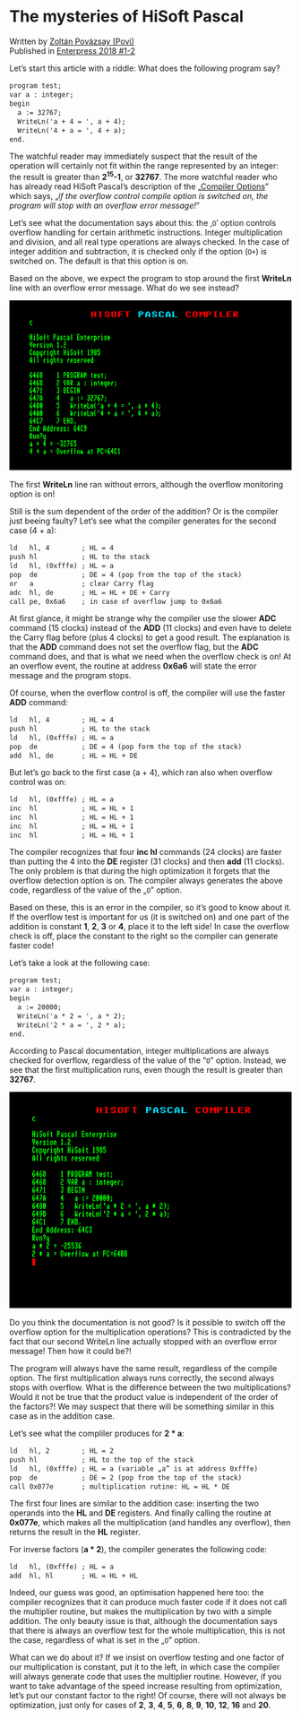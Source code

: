 # The mysteries of HiSoft Pascal

Written by [Zoltán Povázsay (Povi)](../../community/povi.md)  
Published in [Enterpress 2018 \#1-2](http://enterprise.iko.hu/magazines/Enterpress_2018_per_1-2_UK.pdf#page=10)  

Let’s start this article with a riddle: What does the following program say? 

```
program test; 
var a : integer; 
begin 
  a := 32767; 
  WriteLn('a + 4 = ', a + 4); 
  WriteLn('4 + a = ', 4 + a); 
end.
```

The watchful reader may immediately suspect that the result of the operation will certainly not fit within the range represented by an integer: the result is greater than **2<sup>15</sup>-1**, or **32767**. The more watchful reader who has already read HiSoft Pascal’s description of the „[Compiler Options](../hisoft-pascal_man-en/man_s3-2-compile-options.md)” which says, „*if the overflow control compile option is switched on, the program will stop with an overflow error message!*”

Let’s see what the documentation says about this: the ‚`O`’ option controls overflow handling for certain arithmetic instructions. Integer multiplication and division, and all real type operations are always checked. In the case of integer addition and subtraction, it is checked only if the option (`O+`) is switched on. The default is that this option is on. 

Based on the above, we expect the program to stop around the first **WriteLn** line with an overflow error message. What do we see instead? 

![](Enterpress_2018_per_1-2_UK-029.png)

The first **WriteLn** line ran without errors, although the overflow monitoring option is on!

Still is the sum dependent of the order of the addition? Or is the compiler just beeing faulty? Let’s see what the compiler generates for the second case (4 + a):

```
ld   hl, 4        ; HL = 4 
push hl           ; HL to the stack 
ld   hl, (0xfffe) ; HL = a 
pop  de           ; DE = 4 (pop from the top of the stack) 
or   a            ; clear Carry flag 
adc  hl, de       ; HL = HL + DE + Carry 
call pe, 0x6a6    ; in case of overflow jump to 0x6a6 
```

At first glance, it might be strange why the compiler use the slower **ADC** command (15 clocks) instead of the **ADD** (11 clocks) and even have to delete the Carry flag before (plus 4 clocks) to get a good result. The explanation is that the **ADD** command does not set the overflow flag, but the **ADC** command does, and that is what we need when the overflow check is on! At an overflow event, the routine at address **0x6a6** will state the error message and the program stops. 

Of course, when the overflow control is off, the compiler will use the faster **ADD** command: 

```
ld   hl, 4        ; HL = 4 
push hl           ; HL to the stack 
ld   hl, (0xfffe) ; HL = a 
pop  de           ; DE = 4 (pop form the top of the stack) 
add  hl, de       ; HL = HL + DE 
```

But let’s go back to the first case (a + 4), which ran also when overflow control was on: 

```
ld   hl, (0xfffe) ; HL = a 
inc  hl           ; HL = HL + 1 
inc  hl           ; HL = HL + 1 
inc  hl           ; HL = HL + 1 
inc  hl           ; HL = HL + 1 
```

The compiler recognizes that four **inc hl** commands (24 clocks) are faster than putting the 4 into the **DE** register (31 clocks) and then **add** (11 clocks). The only problem is that during the high optimization it forgets that the overflow detection option is on. The compiler always generates the above code, regardless of the value of the „`O`” option.

Based on these, this is an error in the compiler, so it’s good to know about it. If the overflow test is important for us (it is switched on) and one part of the addition is constant **1**, **2**, **3** or **4**, place it to the left side! In case the overflow check is off, place the constant to the right so the compiler can generate faster code! 

Let’s take a look at the following case: 

```
program test; 
var a : integer; 
begin 
  a := 20000; 
  WriteLn('a * 2 = ', a * 2);
  WriteLn('2 * a = ', 2 * a); 
end.
```

According to Pascal documentation, integer multiplications are always checked for overflow, regardless of the value of the “`O`” option. Instead, we see that the first multiplication runs, even though the result is greater than **32767**.

![](Enterpress_2018_per_1-2_UK-031.png)

Do you think the documentation is not good? Is it possible to switch off the overflow option for the multiplication operations? This is contradicted by the fact that our second WriteLn line actually stopped with an overflow error message! Then how it could be?! 

The program will always have the same result, regardless of the compile option. The first multiplication always runs correctly, the second always stops with overflow. What is the difference between the two multiplications? Would it not be true that the product value is independent of the order of the factors?! We may suspect that there will be something similar in this case as in the addition case. 

Let’s see what the compliler produces for **2 * a**: 

```
ld   hl, 2        ; HL = 2 
push hl           ; HL to the top of the stack 
ld   hl, (0xfffe) ; HL = a (variable „a” is at address 0xfffe) 
pop  de           ; DE = 2 (pop from the top of the stack) 
call 0x077e       ; multiplication rutine: HL = HL * DE
```

The first four lines are similar to the addition case: inserting the two operands into the **HL** and **DE** registers. And finally calling the routine at **0x077e**, which makes all the multiplication (and handles any overflow), then returns the result in the **HL** register. 

For inverse factors (**a * 2**), the compiler generates the following code: 

```
ld   hl, (0xfffe) ; HL = a 
add  hl, hl       ; HL = HL + HL 
```

Indeed, our guess was good, an optimisation happened here too: the compiler recognizes that it can produce much faster code if it does not call the multiplier routine, but makes the multiplication by two with a simple addition. The only beauty issue is that, although the documentation says that there is always an overflow test for the whole multiplication, this is not the case, regardless of what is set in the „`O`” option. 

What can we do about it? If we insist on overflow testing and one factor of our multiplication is constant, put it to the left, in which case the compiler will always generate code that uses the multiplier routine. However, if you want to take advantage of the speed increase resulting from optimization, let’s put our constant factor to the right! Of course, there will not always be optimization, just only for cases of **2**, **3**, **4**, **5**, **6**, **8**, **9**, **10**, **12**, **16** and **20**.